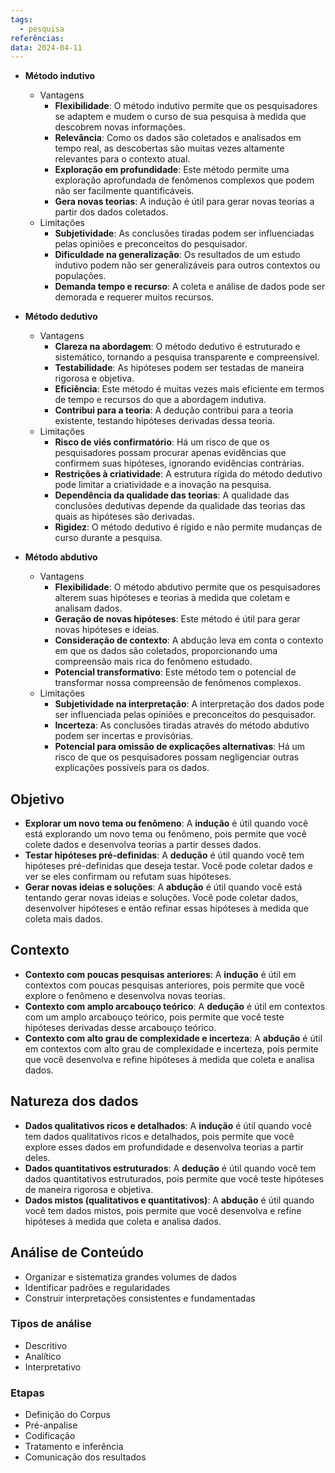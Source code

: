 ```yaml
---
tags:
  - pesquisa
referências: 
data: 2024-04-11
---
```

- **Método indutivo**
    
    - Vantagens
        - **Flexibilidade**: O método indutivo permite que os pesquisadores se adaptem e mudem o curso de sua pesquisa à medida que descobrem novas informações.
        - **Relevância**: Como os dados são coletados e analisados em tempo real, as descobertas são muitas vezes altamente relevantes para o contexto atual.
        - **Exploração em profundidade**: Este método permite uma exploração aprofundada de fenômenos complexos que podem não ser facilmente quantificáveis.
        - **Gera novas teorias**: A indução é útil para gerar novas teorias a partir dos dados coletados.
    - Limitações
        - **Subjetividade**: As conclusões tiradas podem ser influenciadas pelas opiniões e preconceitos do pesquisador.
        - **Dificuldade na generalização**: Os resultados de um estudo indutivo podem não ser generalizáveis para outros contextos ou populações.
        - **Demanda tempo e recurso**: A coleta e análise de dados pode ser demorada e requerer muitos recursos.
- **Método dedutivo**
    
    - Vantagens
        - **Clareza na abordagem**: O método dedutivo é estruturado e sistemático, tornando a pesquisa transparente e compreensível.
        - **Testabilidade**: As hipóteses podem ser testadas de maneira rigorosa e objetiva.
        - **Eficiência**: Este método é muitas vezes mais eficiente em termos de tempo e recursos do que a abordagem indutiva.
        - **Contribui para a teoria**: A dedução contribui para a teoria existente, testando hipóteses derivadas dessa teoria.
    - Limitações
        - **Risco de viés confirmatório**: Há um risco de que os pesquisadores possam procurar apenas evidências que confirmem suas hipóteses, ignorando evidências contrárias.
        - **Restrições à criatividade**: A estrutura rígida do método dedutivo pode limitar a criatividade e a inovação na pesquisa.
        - **Dependência da qualidade das teorias**: A qualidade das conclusões dedutivas depende da qualidade das teorias das quais as hipóteses são derivadas.
        - **Rigidez**: O método dedutivo é rígido e não permite mudanças de curso durante a pesquisa.
- **Método abdutivo**
    
    - Vantagens
        - **Flexibilidade**: O método abdutivo permite que os pesquisadores alterem suas hipóteses e teorias à medida que coletam e analisam dados.
        - **Geração de novas hipóteses**: Este método é útil para gerar novas hipóteses e ideias.
        - **Consideração de contexto**: A abdução leva em conta o contexto em que os dados são coletados, proporcionando uma compreensão mais rica do fenômeno estudado.
        - **Potencial transformativo**: Este método tem o potencial de transformar nossa compreensão de fenômenos complexos.
    - Limitações
        - **Subjetividade na interpretação**: A interpretação dos dados pode ser influenciada pelas opiniões e preconceitos do pesquisador.
        - **Incerteza**: As conclusões tiradas através do método abdutivo podem ser incertas e provisórias.
        - **Potencial para omissão de explicações alternativas**: Há um risco de que os pesquisadores possam negligenciar outras explicações possíveis para os dados.

## Objetivo

- **Explorar um novo tema ou fenômeno**: A **indução** é útil quando você está explorando um novo tema ou fenômeno, pois permite que você colete dados e desenvolva teorias a partir desses dados.
- **Testar hipóteses pré-definidas**: A **dedução** é útil quando você tem hipóteses pré-definidas que deseja testar. Você pode coletar dados e ver se eles confirmam ou refutam suas hipóteses.
- **Gerar novas ideias e soluções**: A **abdução** é útil quando você está tentando gerar novas ideias e soluções. Você pode coletar dados, desenvolver hipóteses e então refinar essas hipóteses à medida que coleta mais dados.

## Contexto

- **Contexto com poucas pesquisas anteriores**: A **indução** é útil em contextos com poucas pesquisas anteriores, pois permite que você explore o fenômeno e desenvolva novas teorias.
- **Contexto com amplo arcabouço teórico**: A **dedução** é útil em contextos com um amplo arcabouço teórico, pois permite que você teste hipóteses derivadas desse arcabouço teórico.
- **Contexto com alto grau de complexidade e incerteza**: A **abdução** é útil em contextos com alto grau de complexidade e incerteza, pois permite que você desenvolva e refine hipóteses à medida que coleta e analisa dados.

## Natureza dos dados

- **Dados qualitativos ricos e detalhados**: A **indução** é útil quando você tem dados qualitativos ricos e detalhados, pois permite que você explore esses dados em profundidade e desenvolva teorias a partir deles.
- **Dados quantitativos estruturados**: A **dedução** é útil quando você tem dados quantitativos estruturados, pois permite que você teste hipóteses de maneira rigorosa e objetiva.
- **Dados mistos (qualitativos e quantitativos)**: A **abdução** é útil quando você tem dados mistos, pois permite que você desenvolva e refine hipóteses à medida que coleta e analisa dados.

## Análise de Conteúdo

- Organizar e sistematiza grandes volumes de dados
- Identificar padrões e regularidades
- Construir interpretações consistentes e fundamentadas

### Tipos de análise

- Descritivo
- Analítico
- Interpretativo

### Etapas

- Definição do Corpus
- Pré-anpalise
- Codificação
- Tratamento e inferência
- Comunicação dos resultados